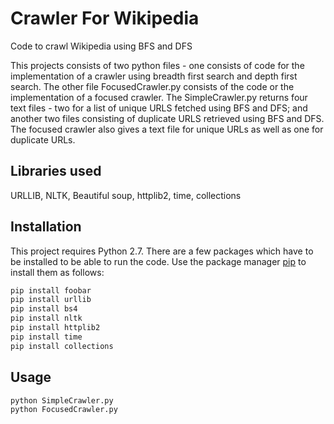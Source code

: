 # Crawler For Wikipedia
Code to crawl Wikipedia using BFS and DFS

This projects consists of two python files - one consists of code for the implementation of a crawler using breadth first search and depth first search. The other file FocusedCrawler.py consists of the code or the implementation of a focused crawler. The SimpleCrawler.py returns four text files - two for a list of unique URLS fetched using BFS and DFS; and another two files consisting of duplicate URLS retrieved using BFS and DFS. The focused crawler also gives a text file for unique URLs as well as one for duplicate URLs.

## Libraries used
URLLIB, NLTK, Beautiful soup, httplib2, time, collections

## Installation
 
This project requires Python 2.7. There are a few packages which have to be installed to be able to run the code. Use the package manager [pip](https://pip.pypa.io/en/stable/) to install them as follows:


```bash
pip install foobar
pip install urllib
pip install bs4 
pip install nltk
pip install httplib2
pip install time
pip install collections
```

## Usage

```bash
python SimpleCrawler.py
python FocusedCrawler.py
```

